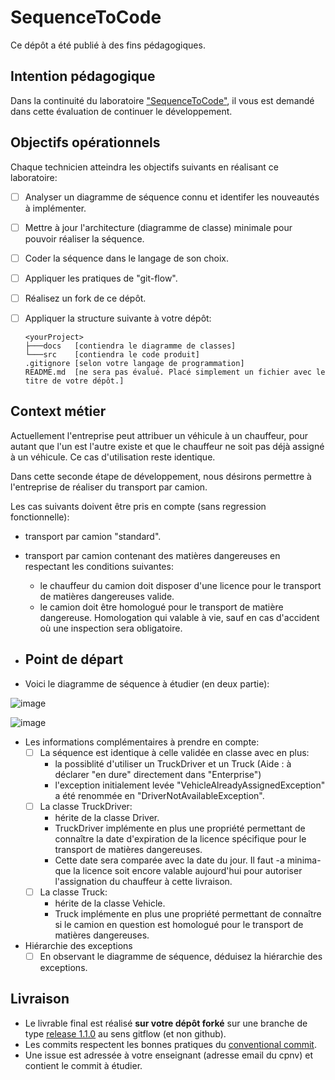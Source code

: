 # SequenceToCode

Ce dépôt a été publié à des fins pédagogiques.

## Intention pédagogique

Dans la continuité du laboratoire ["SequenceToCode"](https://github.com/CPNV-ES-UML1/SequenceToCode), il vous est demandé dans cette évaluation de continuer le développement.

## Objectifs opérationnels

Chaque technicien atteindra les objectifs suivants en réalisant ce laboratoire:

- [ ] Analyser un diagramme de séquence connu et identifer les nouveautés à implémenter.
- [ ] Mettre à jour l'architecture (diagramme de classe) minimale pour pouvoir réaliser la séquence.
- [ ] Coder la séquence dans le langage de son choix.
- [ ] Appliquer les pratiques de "git-flow".
- [ ] Réalisez un fork de ce dépôt.
- [ ] Appliquer la structure suivante à votre dépôt:

  ```
  <yourProject>
  ├───docs   [contiendra le diagramme de classes]
  └───src    [contiendra le code produit]
  .gitignore [selon votre langage de programmation]
  README.md  [ne sera pas évalué. Placé simplement un fichier avec le titre de votre dépôt.]
  ```

## Context métier

Actuellement l'entreprise peut attribuer un véhicule à un chauffeur, pour autant que l'un est l'autre existe et que le chauffeur ne soit pas déjà assigné à un véhicule. Ce cas d'utilisation reste identique.

Dans cette seconde étape de développement, nous désirons permettre à l'entreprise de réaliser du transport par camion.

Les cas suivants doivent être pris en compte (sans regression fonctionnelle):
* transport par camion "standard".
* transport par camion contenant des matières dangereuses en respectant les conditions suivantes:
   * le chauffeur du camion doit disposer d'une licence pour le transport de matières dangereuses valide.
   * le camion doit être homologué pour le transport de matière dangereuse. Homologation qui valable à vie, sauf en cas d'accident où une inspection sera obligatoire.

* ## Point de départ

* Voici le diagramme de séquence à étudier (en deux partie):

![image](https://github.com/user-attachments/assets/b814f79a-4484-43d8-8b39-ebb0c0b59de9)

![image](https://github.com/user-attachments/assets/811afc58-a12d-4ded-9065-45db790623f0)

* Les informations complémentaires à prendre en compte:
   - [ ] La séquence est identique à celle validée en classe avec en plus:
      * la possiblité d'utiliser un TruckDriver et un Truck (Aide : à déclarer "en dure" directement dans "Enterprise")
      * l'exception initialement levée "VehicleAlreadyAssignedException" a été renommée en "DriverNotAvailableException".
   - [ ] La classe TruckDriver:
      * hérite de la classe Driver.
      * TruckDriver implémente en plus une propriété permettant de connaître la date d'expiration de la licence spécifique pour le transport de matières dangereuses.
      * Cette date sera comparée avec la date du jour. Il faut -a minima- que la licence soit encore valable aujourd'hui pour autoriser l'assignation du chauffeur à cette livraison.
   - [ ] La classe Truck:
      * hérite de la classe Vehicle.
      * Truck implémente en plus une propriété permettant de connaître si le camion en question est homologué pour le transport de matières dangereuses.

* Hiérarchie des exceptions
  - [ ] En observant le diagramme de séquence, déduisez la hiérarchie des exceptions.

## Livraison

* Le livrable final est réalisé **sur votre dépôt forké** sur une branche de type [release 1.1.0](https://www.atlassian.com/git/tutorials/comparing-workflows/gitflow-workflow) au sens gitflow (et non github).
* Les commits respectent les bonnes pratiques du [conventional commit](https://www.conventionalcommits.org/en/v1.0.0/).
* Une issue est adressée à votre enseignant (adresse email du cpnv) et contient le commit à étudier.

